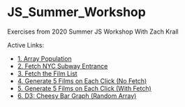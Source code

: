 # JS_Summer_Workshop

Exercises from 2020 Summer JS Workshop 
With Zach Krall

Active Links: 
- [1. Array Population](https://inhyelee-data.github.io/JS_Summer_Workshop/1_Array/)
- [2. Fetch NYC Subway Entrance](https://inhyelee-data.github.io/JS_Summer_Workshop/2_Fetch_NYC_Subway_entrances/)
- [3. Fetch the Film List](https://inhyelee-data.github.io/JS_Summer_Workshop/3_Fetch_Films_List/)
- [4. Generate 5 Films on Each Click (No Fetch)](https://inhyelee-data.github.io/JS_Summer_Workshop/4_Generate_Films_onClick(No%20Fetch)/)
- [5. Generate 5 Films on Each Click (With Fetch)](https://inhyelee-data.github.io/JS_Summer_Workshop/5_Fetch_Generate_Films_onClick/)
- [6. D3: Cheesy Bar Graph (Random Array)](https://inhyelee-data.github.io/JS_Summer_Workshop/6_D3_Cheesy_BarGraph_Animation/)
